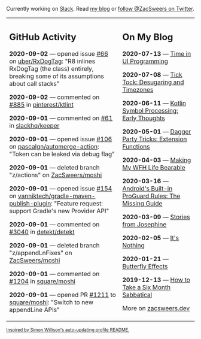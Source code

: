Currently working on [Slack](https://slack.com/). Read [my blog](https://zacsweers.dev/) or [follow @ZacSweers on Twitter](https://twitter.com/ZacSweers).

<table><tr><td valign="top" width="60%">

## GitHub Activity
<!-- githubActivity starts -->
**2020-09-02** — opened issue [#66](https://api.github.com/repos/uber/RxDogTag/issues/66) on [uber/RxDogTag](https://api.github.com/repos/uber/RxDogTag): "R8 inlines RxDogTag (the class) entirely, breaking some of its assumptions about call stacks"

**2020-09-02** — commented on [#885](https://github.com/pinterest/ktlint/issues/885#issuecomment-685998714) in [pinterest/ktlint](https://api.github.com/repos/pinterest/ktlint)

**2020-09-01** — commented on [#61](https://github.com/slackhq/keeper/pull/61#issuecomment-685167497) in [slackhq/keeper](https://api.github.com/repos/slackhq/keeper)

**2020-09-01** — opened issue [#106](https://api.github.com/repos/pascalgn/automerge-action/issues/106) on [pascalgn/automerge-action](https://api.github.com/repos/pascalgn/automerge-action): "Token can be leaked via debug flag"

**2020-09-01** — deleted branch "z/actions" on [ZacSweers/moshi](https://api.github.com/repos/ZacSweers/moshi)

**2020-09-01** — opened issue [#154](https://api.github.com/repos/vanniktech/gradle-maven-publish-plugin/issues/154) on [vanniktech/gradle-maven-publish-plugin](https://api.github.com/repos/vanniktech/gradle-maven-publish-plugin): "Feature request: support Gradle's new Provider<PasswordCredentials> API"

**2020-09-01** — commented on [#3040](https://github.com/detekt/detekt/issues/3040#issuecomment-685011896) in [detekt/detekt](https://api.github.com/repos/detekt/detekt)

**2020-09-01** — deleted branch "z/appendLnFixes" on [ZacSweers/moshi](https://api.github.com/repos/ZacSweers/moshi)

**2020-09-01** — commented on [#1204](https://github.com/square/moshi/pull/1204#issuecomment-684285217) in [square/moshi](https://api.github.com/repos/square/moshi)

**2020-09-01** — opened PR [#1211](https://api.github.com/repos/square/moshi/pulls/1211) to [square/moshi](https://api.github.com/repos/square/moshi): "Switch to new appendLine APIs"
<!-- githubActivity ends -->
</td><td valign="top" width="40%">

## On My Blog
<!-- blog starts -->
**2020-07-13** — [Time in UI Programming](https://www.zacsweers.dev/time-in-ui/)

**2020-07-08** — [Tick Tock: Desugaring and Timezones](https://www.zacsweers.dev/ticktock-desugaring-timezones/)

**2020-06-11** — [Kotlin Symbol Processing: Early Thoughts](https://www.zacsweers.dev/kotlin-symbol-processor-early-thoughts/)

**2020-05-01** — [Dagger Party Tricks: Extension Functions](https://www.zacsweers.dev/dagger-party-tricks-extension-functions/)

**2020-04-03** — [Making My WFH Life Bearable](https://www.zacsweers.dev/making-wfh-life-bearable/)

**2020-03-16** — [Android's Built-in ProGuard Rules: The Missing Guide](https://www.zacsweers.dev/android-proguard-rules/)

**2020-03-09** — [Stories from Josephine](https://www.zacsweers.dev/stories-from-josephine/)

**2020-02-05** — [It's Nothing](https://www.zacsweers.dev/its-nothing/)

**2020-01-21** — [Butterfly Effects](https://www.zacsweers.dev/butterfly-effects/)

**2019-12-13** — [How to Take a Six Month Sabbatical](https://www.zacsweers.dev/how-to-take-a-six-month-sabbatical/)
<!-- blog ends -->
More on [zacsweers.dev](https://zacsweers.dev/)
</td></tr></table>

<sub><a href="https://simonwillison.net/2020/Jul/10/self-updating-profile-readme/">Inspired by Simon Willison's auto-updating profile README.</a></sub>